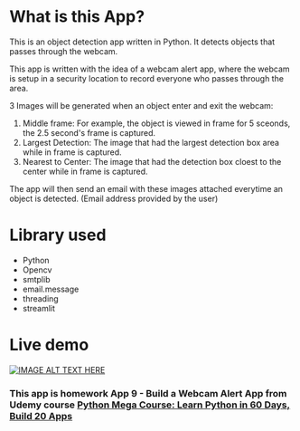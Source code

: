 # What is this App?

This is an object detection app written in Python. It detects objects that passes through the webcam.

This app is written with the idea of a webcam alert app, where the webcam is setup in a security location to record everyone who passes through the area.

3 Images will be generated when an object enter and exit the webcam:

1. Middle frame: For example, the object is viewed in frame for 5 sceonds, the 2.5 second's frame is captured.
2. Largest Detection: The image that had the largest detection box area while in frame is captured.
3. Nearest to Center: The image that had the detection box cloest to the center while in frame is captured.

The app will then send an email with these images attached everytime an object is detected. (Email address provided by the user)

# Library used

* Python
* Opencv
* smtplib
* email.message
* threading
* streamlit

# Live demo

[![IMAGE ALT TEXT HERE](https://img.youtube.com/vi/UfdVSR1yFKU/0.jpg)](https://www.youtube.com/watch?v=UfdVSR1yFKU)

### This app is homework App 9 - Build a Webcam Alert App from Udemy course [Python Mega Course: Learn Python in 60 Days, Build 20 Apps](https://www.udemy.com/course/the-python-mega-course/learn/lecture/34604706#overview)
